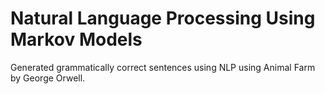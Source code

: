 # Natural Language Processing Using Markov Models
Generated grammatically correct sentences using NLP using Animal Farm by George Orwell.
